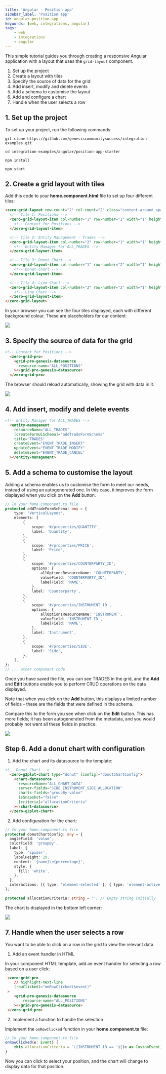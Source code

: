 ```yaml
---
title: 'Angular - Position app'
sidebar_label: 'Position app'
id: angular-position-app
keywords: [web, integrations, angular]
tags:
    - web
    - integrations
    - angular
---
```


This simple tutorial guides you through creating a responsive Angular application with a layout that uses the `grid-layout` component. 

1. Set up the project
2. Create a layout with tiles
3. Specify the source of data for the grid
4. Add insert, modify and delete events
5. Add a schema to customise the layout
6. Add and configure a chart
7. Handle when the user selects a row

## 1. Set up the project
To set up your project, run the following commands:

```shell
git clone https://github.com/genesiscommunitysuccess/integration-examples.git
```
```shell
cd integration-examples/angular/position-app-starter
```
```shell
npm install
```
```shell
npm start
```

## 2. Create a grid layout with tiles
Add this code to your **home.component.html** file to set up four different tiles:

```html title="home.component.html"
<zero-grid-layout row-count="2" col-count="2" class="content-around spacing-4x" >
  <!-- Tile 1: Positions -->
  <zero-grid-layout-item col-number="1" row-number="1" width="1" height="1" style="background-color: grey">
    <!-- Content for Positions -->
  </zero-grid-layout-item>

  <!-- Tile 2: Entity Management - Trades -->
  <zero-grid-layout-item col-number="2" row-number="1" width="1" height="1" style="background-color: darkgrey">
    <!-- Entity Manager for ALL_TRADES -->
  </zero-grid-layout-item>

  <!-- Tile 3: Donut Chart -->
  <zero-grid-layout-item col-number="1" row-number="2" width="1" height="1" style="background-color: lightgrey">
    <!-- Donut Chart -->
  </zero-grid-layout-item>

  <!-- Tile 4: Line Chart -->
  <zero-grid-layout-item col-number="2" row-number="2" width="1" height="1">
    <!-- Line Chart -->
  </zero-grid-layout-item>
</zero-grid-layout>
```

In your browser you can see the four tiles displayed, each with different background colour. These are placeholders for our content:

![](/img/angular-tutorial-layout.png)

## 3. Specify the source of data for the grid

```html title="home.component.html"
<!-- Content for Positions -->
  <zero-grid-pro>
    <grid-pro-genesis-datasource
      resource-name="ALL_POSITIONS"
    ></grid-pro-genesis-datasource>
  </zero-grid-pro>
```

The browser should reload automatically, showing the grid with data in it.

![](/img/angular-tutorial-grid.png)

## 4. Add insert, modify and delete events

```html title="home.component.html"
<!-- Entity Manager for ALL_TRADES -->
  <entity-management
    resourceName="ALL_TRADES"
    [createFormUiSchema]="addTradeFormSchema"
    title="TRADES"
    createEvent="EVENT_TRADE_INSERT"
    updateEvent="EVENT_TRADE_MODIFY"
    deleteEvent="EVENT_TRADE_CANCEL"
  ></entity-management>
```
## 5. Add a schema to customise the layout
Adding a schema enables us to customise the form to meet our needs, instead of using an autogenerated one. In this case, it improves the form displayed when you click on the **Add** button. 

```typescript title="home.component.ts"
// In your home.component.ts file
protected addTradeFormSchema: any = {
    type: 'VerticalLayout',
    elements: [
        {
            scope: '#/properties/QUANTITY',
            label: 'Quantity',
        },
        {
            scope: '#/properties/PRICE',
            label: 'Price',
        },
        {
            scope: '#/properties/COUNTERPARTY_ID',
            options: {
                allOptionsResourceName: 'COUNTERPARTY',
                valueField: 'COUNTERPARTY_ID',
                labelField: 'NAME',
            },
            label: 'Counterparty',
        },
        {
            scope: '#/properties/INSTRUMENT_ID',
            options: {
                allOptionsResourceName: 'INSTRUMENT',
                valueField: 'INSTRUMENT_ID',
                labelField: 'NAME',
            },
            label: 'Instrument',
        },
        {
            scope: '#/properties/SIDE',
            label: 'Side',
        },
    ],
};
// ... other component code
```

Once you have saved the file, you can see TRADES in the grid, and the **Add** and **Edit** buttons enable you to perform CRUD operations on the data displayed.

Note that when you click on the **Add** button, this displays a limited number of fields - these are the fields that were defined in the schema.

Compare this to the form you see when click on the **Edit** button. This has more fields; it has been autogenerated from the metadata, and you would probably not want all these fields in practice.

![](/img/angular-tutorial-entities.png)

## Step 6. Add a donut chart with configuration

1. Add the chart and its datasource to the template:
```html title="home.component.html"
<!-- Donut Chart -->
  <zero-g2plot-chart type="donut" [config]="donutChartConfig">
    <chart-datasource
      resourceName="ALL_CHART_DATA"
      server-fields="SIDE INSTRUMENT_SIDE_ALLOCATION"
      charts-fields="groupBy value"
      isSnapshot="false"
      [criteria]="allocationCriteria"
    ></chart-datasource>
  </zero-g2plot-chart>
```
2. Add configuration for the chart:
```typescript title="home.component.ts"
// In your home.component.ts file
protected donutChartConfig: any = {
  angleField: 'value',
  colorField: 'groupBy',
  label: {
    type: 'spider',
    labelHeight: 28,
    content: '{name}\n{percentage}',
    style: {
      fill: 'white',
    },
  },
  interactions: [{ type: 'element-selected' }, { type: 'element-active' }],
};

protected allocationCriteria: string = ''; // Empty string initially
```
The chart is displayed in the bottom left corner:

![](/img/angular-tutorial-chart.png)

## 7. Handle when the user selects a row 
You want to be able to click on a row in the grid to view the relevant data.

1. Add an event handler in HTML

In your component HTML template, add an event handler for selecting a row based on a user click:

```html title="home.component.html"
 <zero-grid-pro
    // highlight-next-line
    (rowClicked)="onRowClicked($event)"
 >
    <grid-pro-genesis-datasource
        resource-name="ALL_POSITIONS"
    ></grid-pro-genesis-datasource>
 </zero-grid-pro>
```
2. Implement a function to handle the selection

Implement the `onRowClicked` function in your **home.component.ts** file:

```typescript title="home.component.ts"
// In your home.component.ts file
onRowClicked(e: Event) {
    this.allocationCriteria = `((INSTRUMENT_ID == '${(e as CustomEvent).detail.data.INSTRUMENT_ID}'))`;
}
```

Now you can click to select your position, and the chart will change to display data for that position.
